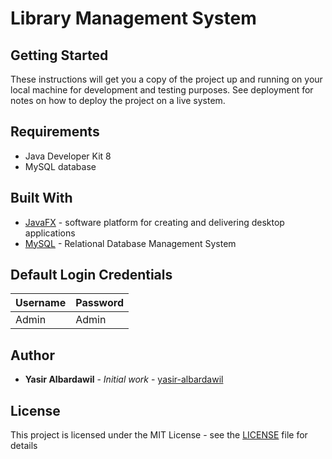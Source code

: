 # Library Management System

## Getting Started

These instructions will get you a copy of the project up and running on your local machine for development and testing purposes. See deployment for notes on how to deploy the project on a live system.

## Requirements

* Java Developer Kit 8
* MySQL database


## Built With

* [JavaFX]() - software platform for creating and delivering desktop applications
* [MySQL](https://www.mysql.com/) - Relational Database Management System

## Default Login Credentials
| Username  | Password |
| ------------- | ------------- |
| Admin | Admin |

## Author

* **Yasir Albardawil** - *Initial work* - [yasir-albardawil](https://github.com/yasir-albardawil)


## License

This project is licensed under the MIT License - see the [LICENSE](LICENSE) file for details



